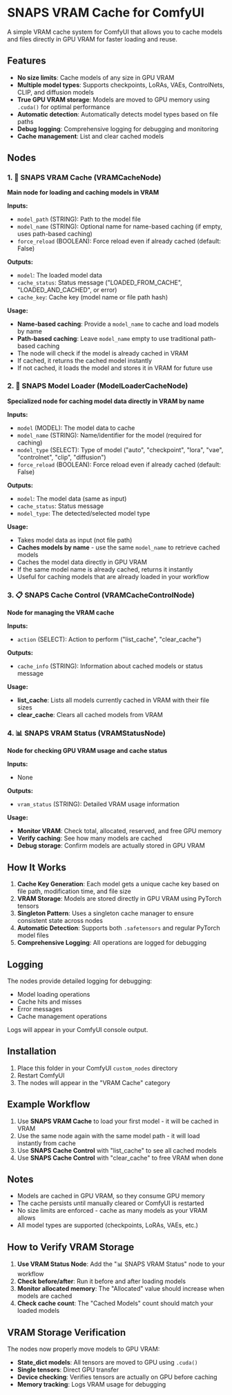 # SNAPS VRAM Cache for ComfyUI

A simple VRAM cache system for ComfyUI that allows you to cache models and files directly in GPU VRAM for faster loading and reuse.

## Features

- **No size limits**: Cache models of any size in GPU VRAM
- **Multiple model types**: Supports checkpoints, LoRAs, VAEs, ControlNets, CLIP, and diffusion models
- **True GPU VRAM storage**: Models are moved to GPU memory using `.cuda()` for optimal performance
- **Automatic detection**: Automatically detects model types based on file paths
- **Debug logging**: Comprehensive logging for debugging and monitoring
- **Cache management**: List and clear cached models

## Nodes

### 1. 🤖 SNAPS VRAM Cache (VRAMCacheNode)

**Main node for loading and caching models in VRAM**

**Inputs:**
- `model_path` (STRING): Path to the model file
- `model_name` (STRING): Optional name for name-based caching (if empty, uses path-based caching)
- `force_reload` (BOOLEAN): Force reload even if already cached (default: False)

**Outputs:**
- `model`: The loaded model data
- `cache_status`: Status message ("LOADED_FROM_CACHE", "LOADED_AND_CACHED", or error)
- `cache_key`: Cache key (model name or file path hash)

**Usage:**
- **Name-based caching**: Provide a `model_name` to cache and load models by name
- **Path-based caching**: Leave `model_name` empty to use traditional path-based caching
- The node will check if the model is already cached in VRAM
- If cached, it returns the cached model instantly
- If not cached, it loads the model and stores it in VRAM for future use

### 2. 🤖 SNAPS Model Loader (ModelLoaderCacheNode)

**Specialized node for caching model data directly in VRAM by name**

**Inputs:**
- `model` (MODEL): The model data to cache
- `model_name` (STRING): Name/identifier for the model (required for caching)
- `model_type` (SELECT): Type of model ("auto", "checkpoint", "lora", "vae", "controlnet", "clip", "diffusion")
- `force_reload` (BOOLEAN): Force reload even if already cached (default: False)

**Outputs:**
- `model`: The model data (same as input)
- `cache_status`: Status message
- `model_type`: The detected/selected model type

**Usage:**
- Takes model data as input (not file path)
- **Caches models by name** - use the same `model_name` to retrieve cached models
- Caches the model data directly in GPU VRAM
- If the same model name is already cached, returns it instantly
- Useful for caching models that are already loaded in your workflow

### 3. 📋 SNAPS Cache Control (VRAMCacheControlNode)

**Node for managing the VRAM cache**

**Inputs:**
- `action` (SELECT): Action to perform ("list_cache", "clear_cache")

**Outputs:**
- `cache_info` (STRING): Information about cached models or status message

**Usage:**
- **list_cache**: Lists all models currently cached in VRAM with their file sizes
- **clear_cache**: Clears all cached models from VRAM

### 4. 📊 SNAPS VRAM Status (VRAMStatusNode)

**Node for checking GPU VRAM usage and cache status**

**Inputs:**
- None

**Outputs:**
- `vram_status` (STRING): Detailed VRAM usage information

**Usage:**
- **Monitor VRAM**: Check total, allocated, reserved, and free GPU memory
- **Verify caching**: See how many models are cached
- **Debug storage**: Confirm models are actually stored in GPU VRAM

## How It Works

1. **Cache Key Generation**: Each model gets a unique cache key based on file path, modification time, and file size
2. **VRAM Storage**: Models are stored directly in GPU VRAM using PyTorch tensors
3. **Singleton Pattern**: Uses a singleton cache manager to ensure consistent state across nodes
4. **Automatic Detection**: Supports both `.safetensors` and regular PyTorch model files
5. **Comprehensive Logging**: All operations are logged for debugging

## Logging

The nodes provide detailed logging for debugging:
- Model loading operations
- Cache hits and misses
- Error messages
- Cache management operations

Logs will appear in your ComfyUI console output.

## Installation

1. Place this folder in your ComfyUI `custom_nodes` directory
2. Restart ComfyUI
3. The nodes will appear in the "VRAM Cache" category

## Example Workflow

1. Use **SNAPS VRAM Cache** to load your first model - it will be cached in VRAM
2. Use the same node again with the same model path - it will load instantly from cache
3. Use **SNAPS Cache Control** with "list_cache" to see all cached models
4. Use **SNAPS Cache Control** with "clear_cache" to free VRAM when done

## Notes

- Models are cached in GPU VRAM, so they consume GPU memory
- The cache persists until manually cleared or ComfyUI is restarted
- No size limits are enforced - cache as many models as your VRAM allows
- All model types are supported (checkpoints, LoRAs, VAEs, etc.) 

## How to Verify VRAM Storage

1. **Use VRAM Status Node**: Add the "📊 SNAPS VRAM Status" node to your workflow
2. **Check before/after**: Run it before and after loading models
3. **Monitor allocated memory**: The "Allocated" value should increase when models are cached
4. **Check cache count**: The "Cached Models" count should match your loaded models

## VRAM Storage Verification

The nodes now properly move models to GPU VRAM:
- **State_dict models**: All tensors are moved to GPU using `.cuda()`
- **Single tensors**: Direct GPU transfer
- **Device checking**: Verifies tensors are actually on GPU before caching
- **Memory tracking**: Logs VRAM usage for debugging 